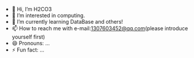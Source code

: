 - 👋 Hi, I’m H2CO3
- 👀 I’m interested in computing.
- 🌱 I’m currently learning DataBase and others!
- 📫 How to reach me with e-mail:1307603452@qq.com(please introduce yourself first)
- 😄 Pronouns: ...
- ⚡ Fun fact: ...

<!---
ZUTA39/ZUTA39 is a ✨ special ✨ repository because its `README.md` (this file) appears on your GitHub profile.
You can click the Preview link to take a look at your changes.
--->
